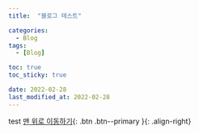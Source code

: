```yaml
---
title:  "블로그 테스트" 

categories:
  - Blog
tags:
  - [Blog]

toc: true
toc_sticky: true

date: 2022-02-28
last_modified_at: 2022-02-28
---
```

test
[맨 위로 이동하기](#){: .btn .btn--primary }{: .align-right}